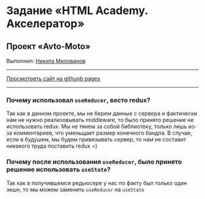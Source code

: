 # Задание «HTML Academy. Акселератор»
## Проект «Avto-Moto»

Выполнил: [Никита Милованов](https://htmlacademy.ru/profile/id1478835)

---

[Просмотреть сайт на githunb pages](https://nickmiloff.github.io/milovanov_avto_moto/)

---

### Почему использовал `useReducer`, весто redux?
Так как в данном проекте, мы не берем данные с сервера и фактически нам не нужно реализовывать middleware, то было принято решение не использовать redux. Мы не тянем за собой библиотеку, только лишь из-за комментариев, что уменьщает размер конечного бандла. В случае, если в будушем, мы будем привязывать сервер, то нам не составит никакого труда поставить redux =)

### Почему после использования `useReducer`, было принято решение использовать `useState`?
Так как в получившемся редьюсере у нас по факту был только один экшн, то мы можем заменить `useReducer` на `useState`
